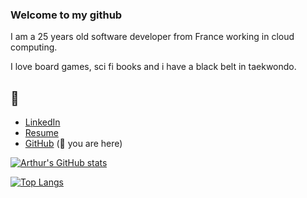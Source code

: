 ### Welcome to my github

I am a 25 years old software developer from France working in cloud computing.

I love board games, sci fi books and i have a black belt in taekwondo.

## 🔗

-   [LinkedIn](https://www.linkedin.com/in/arthur-saint-denis)
-   [Resume](https://artsd.fr)
-   [GitHub](https://github.com/Art-S-D) (📍 you are here)

[![Arthur's GitHub stats](https://github-readme-stats.vercel.app/api?username=art-s-d&count_private=true&theme=dracula&show_icons=true)](https://github.com/anuraghazra/github-readme-stats)

[![Top Langs](https://github-readme-stats.vercel.app/api/top-langs/?username=art-s-d&layout=compact&theme=dracula)](https://github.com/anuraghazra/github-readme-stats)

<!--
**Art-S-D/Art-S-D** is a ✨ _special_ ✨ repository because its `README.md` (this file) appears on your GitHub profile.

Here are some ideas to get you started:

- 🔭 I’m currently working on ...
- 🌱 I’m currently learning ...
- 👯 I’m looking to collaborate on ...
- 🤔 I’m looking for help with ...
- 💬 Ask me about ...
- 📫 How to reach me: ...
- 😄 Pronouns: ...
- ⚡ Fun fact: ...
-->
